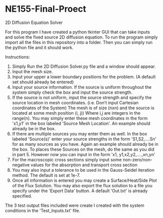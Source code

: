 # NE155-Final-Proect
2D Diffusion Equation Solver


For this program I have created a python tkinter GUI that can take inputs and solve the fixed source 2D diffusion equation.
To run the program simply import all the files in this repository into a folder. Then you can simply run the python file
and it should work.

Instructions:
1. Simply Run the 2D Diffusion Solver.py file and a window should appear.
2. Input the mesh size.
3. Input your upper a lower boundary positions for the problem. (A default set should already be entered)
4. Input your source information. If the source is uniform throughout the system simply check the box and input the
   source strength. 
5. If the source is not uniform, input the source strength and specify the source location in mesh coordinates. 
   (i.e. Don’t input Cartesian coordinates of the System) The mesh is of size (nxn) and the source is located at some mesh position (i, j))
   Where i,j are integers in the range(n). You may simply enter these mesh coordinates in the form 'x1,y1' in the box labeled 
   'Source Mesh Location'. An example should already be in the box.
6. If there are multiple sources you may enter them as well. In the box labeled 'Source(s)' enter your source strengths in
   the form 'S1,S2,....Sn' for as many sources as you have. Again an example should already be in the box. To places these
   Sources on the mesh, do the same as you did in part 5. However now you can input in the form 'x1, y1,x2,y2,....,xn,yn'
7. For the macroscopic cross sections simply input some non-zero/non-negative values for the absorption and transport cross section
8. You may also input a tolerance to be used in the Gauss-Seidel iteration method. The default is set at 1e-7.
9. Once all information is entered you may create a Surface/Heat/Side Plot of the Flux Solution. You may also export the flux solution
   to a file you specify under the 'Export Data' button. A default 'Out.txt' is already specified.

The 3 test output files included were create I created with the system conditions in the 'Test_Inputs.txt' file.


